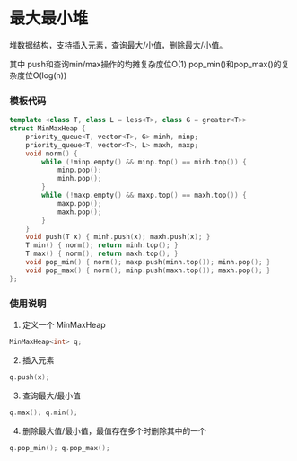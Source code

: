 # 最大最小堆

堆数据结构，支持插入元素，查询最大/小值，删除最大/小值。

其中 push和查询min/max操作的均摊复杂度位O(1)
pop_min()和pop_max()的复杂度位O(log(n))

### 模板代码


```c++
template <class T, class L = less<T>, class G = greater<T>>
struct MinMaxHeap {
    priority_queue<T, vector<T>, G> minh, minp;
    priority_queue<T, vector<T>, L> maxh, maxp;
    void norm() {
        while (!minp.empty() && minp.top() == minh.top()) {
            minp.pop();
            minh.pop();
        }
        while (!maxp.empty() && maxp.top() == maxh.top()) {
            maxp.pop();
            maxh.pop();
        }
    }
    void push(T x) { minh.push(x); maxh.push(x); }
    T min() { norm(); return minh.top(); }
    T max() { norm(); return maxh.top(); }
    void pop_min() { norm(); maxp.push(minh.top()); minh.pop(); }
    void pop_max() { norm(); minp.push(maxh.top()); maxh.pop(); }
};
```

### 使用说明

1. 定义一个 MinMaxHeap

```c++
MinMaxHeap<int> q;
```


2. 插入元素

```c++
q.push(x);
```

3. 查询最大/最小值

```c++
q.max(); q.min();
```

4. 删除最大值/最小值，最值存在多个时删除其中的一个

```c++
q.pop_min(); q.pop_max();
```

